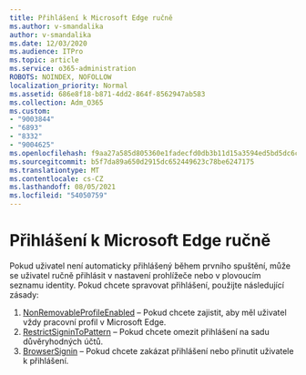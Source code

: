```yaml
---
title: Přihlášení k Microsoft Edge ručně
ms.author: v-smandalika
author: v-smandalika
ms.date: 12/03/2020
ms.audience: ITPro
ms.topic: article
ms.service: o365-administration
ROBOTS: NOINDEX, NOFOLLOW
localization_priority: Normal
ms.assetid: 686e8f18-b871-4dd2-864f-8562947ab583
ms.collection: Adm_O365
ms.custom:
- "9003844"
- "6893"
- "8332"
- "9004625"
ms.openlocfilehash: f9aa27a585d805360e1fadecfd0db3b11d15a3594ed5bd5dc6c68cec37a4d6a2
ms.sourcegitcommit: b5f7da89a650d2915dc652449623c78be6247175
ms.translationtype: MT
ms.contentlocale: cs-CZ
ms.lasthandoff: 08/05/2021
ms.locfileid: "54050759"
---
```

# <a name="sign-in-to-microsoft-edge-manually"></a>Přihlášení k Microsoft Edge ručně

Pokud uživatel není automaticky přihlášený během prvního spuštění, může se uživatel ručně přihlásit v nastavení prohlížeče nebo v plovoucím seznamu identity. Pokud chcete spravovat přihlášení, použijte následující zásady:

1. [NonRemovableProfileEnabled](https://docs.microsoft.com/deployedge/microsoft-edge-policies#nonremovableprofileenabled) – Pokud chcete zajistit, aby měl uživatel vždy pracovní profil v Microsoft Edge.
2. [RestrictSigninToPattern](https://docs.microsoft.com/deployedge/microsoft-edge-policies#restrictsignintopattern) – Pokud chcete omezit přihlášení na sadu důvěryhodných účtů.
3. [BrowserSignin](https://docs.microsoft.com/deployedge/microsoft-edge-policies#browsersignin) – Pokud chcete zakázat přihlášení nebo přinutit uživatele k přihlášení.

